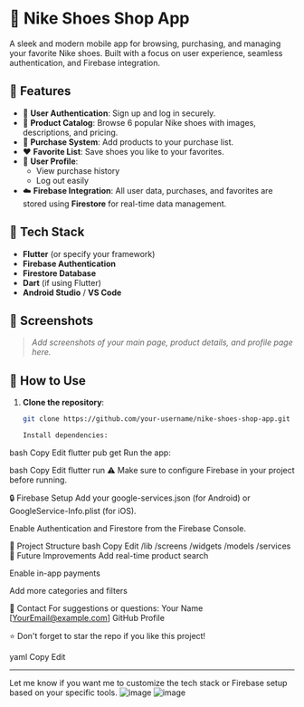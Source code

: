 # 🏪 Nike Shoes Shop App

A sleek and modern mobile app for browsing, purchasing, and managing your favorite Nike shoes. Built with a focus on user experience, seamless authentication, and Firebase integration.

## 📱 Features

- 🔐 **User Authentication**: Sign up and log in securely.
- 👟 **Product Catalog**: Browse 6 popular Nike shoes with images, descriptions, and pricing.
- 🛒 **Purchase System**: Add products to your purchase list.
- ❤️ **Favorite List**: Save shoes you like to your favorites.
- 👤 **User Profile**:
  - View purchase history
  - Log out easily
- ☁️ **Firebase Integration**: All user data, purchases, and favorites are stored using **Firestore** for real-time data management.

## 🧰 Tech Stack

- **Flutter** (or specify your framework)
- **Firebase Authentication**
- **Firestore Database**
- **Dart** (if using Flutter)
- **Android Studio** / **VS Code**

## 📸 Screenshots

> *Add screenshots of your main page, product details, and profile page here.*

## 🧪 How to Use

1. **Clone the repository**:
   ```bash
   git clone https://github.com/your-username/nike-shoes-shop-app.git

   Install dependencies:

bash
Copy
Edit
flutter pub get
Run the app:

bash
Copy
Edit
flutter run
⚠️ Make sure to configure Firebase in your project before running.

🔒 Firebase Setup
Add your google-services.json (for Android) or GoogleService-Info.plist (for iOS).

Enable Authentication and Firestore from the Firebase Console.

📂 Project Structure
bash
Copy
Edit
/lib
  /screens
  /widgets
  /models
  /services
📌 Future Improvements
Add real-time product search

Enable in-app payments

Add more categories and filters

📧 Contact
For suggestions or questions:
Your Name
[YourEmail@example.com]
GitHub Profile

⭐️ Don't forget to star the repo if you like this project!

yaml
Copy
Edit

---

Let me know if you want me to customize the tech stack or Firebase setup based on your specific tools.
![image](https://github.com/user-attachments/assets/c2b0b154-51d0-494e-8c44-6b431ffe4b6f)
![image](https://github.com/user-attachments/assets/7e805760-bac3-435b-bd46-b99237c19c44)



   

